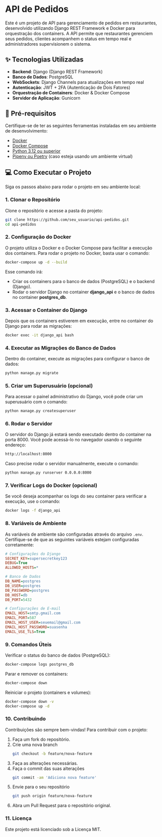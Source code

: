 # API de Pedidos

Este é um projeto de API para gerenciamento de pedidos em restaurantes, desenvolvido utilizando Django REST Framework e Docker para orquestração dos containers. A API permite que restaurantes gerenciem seus pedidos, clientes acompanhem o status em tempo real e administradores supervisionem o sistema.

## ✨ Tecnologias Utilizadas

- **Backend**: Django (Django REST Framework)
- **Banco de Dados**: PostgreSQL
- **WebSockets**: Django Channels para atualizações em tempo real
- **Autenticação**: JWT + 2FA (Autenticação de Dois Fatores)
- **Orquestração de Containers**: Docker & Docker Compose
- **Servidor de Aplicação**: Gunicorn

## 🔧 Pré-requisitos

Certifique-se de ter as seguintes ferramentas instaladas em seu ambiente de desenvolvimento:

- [Docker](https://www.docker.com/get-started)
- [Docker Compose](https://docs.docker.com/compose/install/)
- [Python 3.12 ou superior](https://www.python.org/downloads/)
- [Pipenv ou Poetry](https://pipenv.pypa.io/en/latest/) (caso esteja usando um ambiente virtual)

## 💻 Como Executar o Projeto

Siga os passos abaixo para rodar o projeto em seu ambiente local:

### 1. **Clonar o Repositório**

Clone o repositório e acesse a pasta do projeto:

```bash
git clone https://github.com/seu_usuario/api-pedidos.git
cd api-pedidos
```

### 2. **Configuração do Docker**

O projeto utiliza o Docker e o Docker Compose para facilitar a execução dos containers. Para rodar o projeto no Docker, basta usar o comando:

```bash
docker-compose up -d --build
```

Esse comando irá:

- Criar os containers para o banco de dados (PostgreSQL) e o backend (Django).
- Rodar o servidor Django no container **django_api** e o banco de dados no container **postgres_db**.

### 3. **Acessar o Container do Django**

Depois que os containers estiverem em execução, entre no container do Django para rodar as migrações:

```bash
docker exec -it django_api bash
```

### 4. **Executar as Migrações do Banco de Dados**

Dentro do container, execute as migrações para configurar o banco de dados:

```bash
python manage.py migrate
```

### 5. **Criar um Superusuário (opcional)**

Para acessar o painel administrativo do Django, você pode criar um superusuário com o comando:

```bash
python manage.py createsuperuser
```

### 6. **Rodar o Servidor**

O servidor do Django já estará sendo executado dentro do container na porta 8000. Você pode acessá-lo no navegador usando o seguinte endereço:

```bash
http://localhost:8000
```

Caso precise rodar o servidor manualmente, execute o comando:

```bash
python manage.py runserver 0.0.0.0:8000
```

### 7. **Verificar Logs do Docker (opcional)**

Se você deseja acompanhar os logs do seu container para verificar a execução, use o comando:

```bash
docker logs -f django_api
```

### 8. **Variáveis de Ambiente**

As variáveis de ambiente são configuradas através do arquivo `.env`. Certifique-se de que as seguintes variáveis estejam configuradas corretamente:

```ini
# Configurações do Django
SECRET_KEY=supersecretkey123
DEBUG=True
ALLOWED_HOSTS=*

# Banco de Dados
DB_NAME=postgres
DB_USER=postgres
DB_PASSWORD=postgres
DB_HOST=db
DB_PORT=5432

# Configurações de E-mail
EMAIL_HOST=smtp.gmail.com
EMAIL_PORT=587
EMAIL_HOST_USER=seuemail@gmail.com
EMAIL_HOST_PASSWORD=suasenha
EMAIL_USE_TLS=True
```

### 9. **Comandos Úteis**

Verificar o status do banco de dados (PostgreSQL):
```bash
docker-compose logs postgres_db
```

Parar e remover os containers:
```bash
docker-compose down
```

Reiniciar o projeto (containers e volumes):
```bash
docker-compose down -v
docker-compose up -d
```

### 10. **Contribuindo**

Contribuições são sempre bem-vindas! Para contribuir com o projeto:

1. Faça um fork do repositório.
2. Crie uma nova branch
   ```bash
   git checkout -b feature/nova-feature
   ```
4. Faça as alterações necessárias.
5. Faça o commit das suas alterações
   ```bash
   git commit -am 'Adiciona nova feature'
   ```
7. Envie para o seu repositório
   ```bash
   git push origin feature/nova-feature
   ```
8. Abra um Pull Request para o repositório original.

### 11. **Licença**

Este projeto está licenciado sob a Licença MIT.

